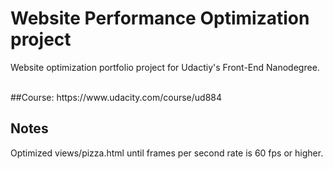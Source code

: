 # Website Performance Optimization project
Website optimization portfolio project for Udactiy's Front-End Nanodegree.

<br>
##Course: 
https://www.udacity.com/course/ud884
<br>

## Notes
Optimized views/pizza.html until frames per second rate is 60 fps or higher. 

